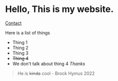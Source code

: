# Hello, This is my website.

[Contact](https://josh-lucas01.github.io/contact.html)

Here is a list of things

 - Thing 1 
 - Thing 2
 - Thing 3 
 - ~~Thing 4~~
 - We don't talk about thing 4
*Thanks*

> He is ~~kinda~~ cool - Brock Hymus 2022

